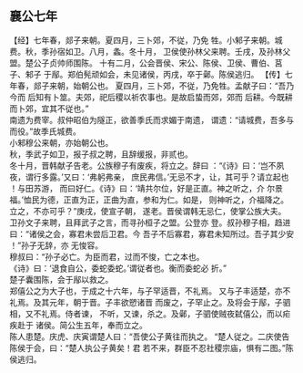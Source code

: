 ## 襄公七年

【经】七年春，郯子来朝。夏四月，三卜郊，不従，乃免
牲。小邾子来朝。城费。秋，季孙宿如卫。八月，螽。冬十月，
卫侯使孙林父来聘。壬戌，及孙林父盟。楚公子贞帅师围陈。
十有二月，公会晋侯、宋公、陈侯、卫侯、曹伯、莒子、邾子
于鄬。郑伯髡顽如会，未见诸侯，丙戌，卒于鄵。陈侯逃归。
【传】七年春，郯子来朝，始朝公也。
夏四月，三卜郊，不従，乃免牲。孟献子曰：“吾乃今而
后知有卜筮。夫郊，祀后稷以祈农事也。是故启蛰而郊，郊而
后耕。今既耕而卜郊，宜其不従也。”  
南遗为费宰。叔仲昭伯为隧正，欲善季氏而求媚于南遗，
谓遗：“请城费，吾多与而役。”故季氏城费。  
小邾穆公来朝，亦始朝公也。  
秋，季武子如卫，报子叔之聘，且辞缓报，非贰也。  
冬十月，晋韩献子告老。公族穆子有废疾，将立之。辞曰
：“《诗》曰：‘岂不夙夜，谓行多露。’又曰：‘弗躬弗亲，
庶民弗信。’无忌不才，让，其可乎？请立起也 ！与田苏游，
而曰好仁。《诗》曰：‘靖共尔位，好是正直。神之听之，介
尔景福。’恤民为德，正直为正，正曲为直，参和为仁。如是，
则神听之，介福降之。立之，不亦可乎？”庚戌，使宣子朝，
遂老。晋侯谓韩无忌仁，使掌公族大夫。  
卫孙文子来聘，且拜武子之言，而寻孙桓子之盟。公登亦
登。叔孙穆子相，趋进曰：“诸侯之会，寡君未尝后卫君。今
吾子不后寡君，寡君未知所过。吾子其少安 ！”孙子无辞，亦
无悛容。  
穆叔曰：“孙子必亡。为臣而君，过而不悛，亡之本也。  
《诗》曰：‘退食自公，委蛇委蛇。’谓従者也。衡而委蛇必
折。”  
楚子囊围陈，会于鄬以救之。  
郑僖公之为大子也，于成之十六年，与子罕适晋，不礼焉。
又与子丰适楚，亦不礼焉。及其元年，朝于晋。子丰欲愬诸晋
而废之，子罕止之。及将会于鄬，子驷相，又不礼焉。侍者谏，
不听，又谏，杀之。及鄵，子驷使贼夜弑僖公，而以疟疾赴于
诸侯。简公生五年，奉而立之。  
陈人患楚。庆虎、庆寅谓楚人曰：“吾使公子黄往而执之。
“楚人従之。二庆使告陈侯于会，曰：“楚人执公子黄矣！君
若不来，群臣不忍社稷宗庙，惧有二图。”陈侯逃归。  

